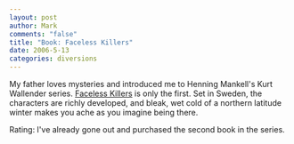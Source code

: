```yaml
--- 
layout: post
author: Mark
comments: "false"
title: "Book: Faceless Killers"
date: 2006-5-13
categories: diversions
---
```

My father loves mysteries and introduced me to Henning Mankell's Kurt Wallender series. <a href="http://www.amazon.com/gp/product/1400031575/sr=8-1/qid=1147575996/ref=pd_bbs_1/103-8431449-0190249?%5Fencoding=UTF8" title="Faceless Killers">Faceless Killers</a> is only the first. Set in Sweden, the characters are richly developed, and bleak, wet cold of a northern latitude winter makes you ache as you imagine being there.

Rating: I've already gone out and purchased the second book in the series.
